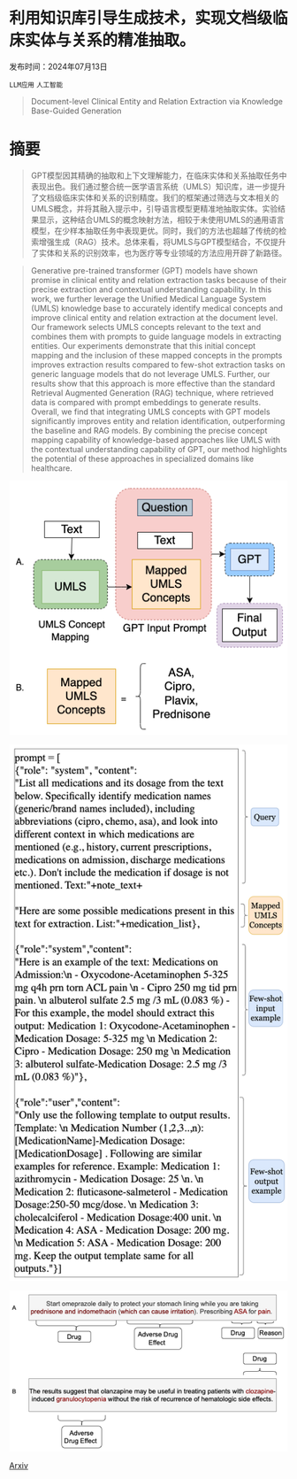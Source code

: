 # 利用知识库引导生成技术，实现文档级临床实体与关系的精准抽取。

发布时间：2024年07月13日

`LLM应用` `人工智能`

> Document-level Clinical Entity and Relation Extraction via Knowledge Base-Guided Generation

# 摘要

> GPT模型因其精确的抽取和上下文理解能力，在临床实体和关系抽取任务中表现出色。我们通过整合统一医学语言系统（UMLS）知识库，进一步提升了文档级临床实体和关系的识别精度。我们的框架通过筛选与文本相关的UMLS概念，并将其融入提示中，引导语言模型更精准地抽取实体。实验结果显示，这种结合UMLS的概念映射方法，相较于未使用UMLS的通用语言模型，在少样本抽取任务中表现更优。同时，我们的方法也超越了传统的检索增强生成（RAG）技术。总体来看，将UMLS与GPT模型结合，不仅提升了实体和关系的识别效率，也为医疗等专业领域的方法应用开辟了新路径。

> Generative pre-trained transformer (GPT) models have shown promise in clinical entity and relation extraction tasks because of their precise extraction and contextual understanding capability. In this work, we further leverage the Unified Medical Language System (UMLS) knowledge base to accurately identify medical concepts and improve clinical entity and relation extraction at the document level. Our framework selects UMLS concepts relevant to the text and combines them with prompts to guide language models in extracting entities. Our experiments demonstrate that this initial concept mapping and the inclusion of these mapped concepts in the prompts improves extraction results compared to few-shot extraction tasks on generic language models that do not leverage UMLS. Further, our results show that this approach is more effective than the standard Retrieval Augmented Generation (RAG) technique, where retrieved data is compared with prompt embeddings to generate results. Overall, we find that integrating UMLS concepts with GPT models significantly improves entity and relation identification, outperforming the baseline and RAG models. By combining the precise concept mapping capability of knowledge-based approaches like UMLS with the contextual understanding capability of GPT, our method highlights the potential of these approaches in specialized domains like healthcare.

![利用知识库引导生成技术，实现文档级临床实体与关系的精准抽取。](../../../paper_images/2407.10021/framework.png)

![利用知识库引导生成技术，实现文档级临床实体与关系的精准抽取。](../../../paper_images/2407.10021/prompts.png)

![利用知识库引导生成技术，实现文档级临床实体与关系的精准抽取。](../../../paper_images/2407.10021/figure2.png)

[Arxiv](https://arxiv.org/abs/2407.10021)